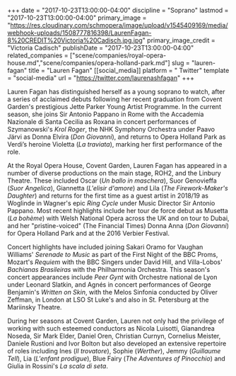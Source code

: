 +++
date = "2017-10-23T13:00:00-04:00"
discipline = "Soprano"
lastmod = "2017-10-23T13:00:00-04:00"
primary_image = "https://res.cloudinary.com/schmopera/image/upload/v1545409169/media/webhook-uploads/1508777816398/LaurenFagan-8%20CREDIT%20Victoria%20Cadisch.jpg.jpg"
primary_image_credit = "Victoria Cadisch"
publishDate = "2017-10-23T13:00:00-04:00"
related_companies = ["scene/companies/royal-opera-house.md","scene/companies/opera-holland-park.md"]
slug = "lauren-fagan"
title = "Lauren Fagan"
[[social_media]]
platform = " Twitter"
template = "social-media"
url = "https://twitter.com/laurenashfagan"
+++

Lauren Fagan has distinguished herself as a young soprano to watch, after a series of acclaimed debuts following her recent graduation from Covent Garden's prestigious Jette Parker Young Artist Programme. In the current season, she joins Sir Antonio Pappano in Rome with the Accademia Nazionale di Santa Cecilia as Roxana in concert performances of Szymanowski's *Krol Roger*, the NHK Symphony Orchestra under Paavo Järvi as Donna Elvira (*Don Giovanni*), and returns to Opera Holland Park as Verdi’s heroine Violetta (*La traviata*), marking her first performance of the role.

At the Royal Opera House, Covent Garden, Lauren Fagan has appeared in a number of diverse productions on the main stage, ROH2, and the Linbury Theatre. These included Oscar (*Un ballo in maschera*), Suor Genovieffa (*Suor Angelica*), Giannetta (*L'elisir d'amore*) and Lila (*The Firework-Maker's Daughter*) and returns for the first time as a guest artist in 2018/19 as Woglinde in Wagner's epic *Ring Cycle* under Music Director Sir Antonio Pappano. Most recent highlights include her tour de force debut as Musetta (*La bohème*) with Welsh National Opera across the UK and on tour to Dubai, and her "pristine-voiced" (The Financial Times) Donna Anna (*Don Giovanni*) for Opera Holland Park and at the 2016 Verbier Festival.

Concert highlights have included joining Sakari Oramo for Vaughan Williams' *Serenade to Music* as part of the First Night of the BBC Proms, Mozart's *Requiem* with the BBC Singers under David Hill, and Villa-Lobos' *Bachianas Brasileiras* with the Philharmonia Orchestra. This season's concert appearances include *Peer Gynt* with Orchestre national de Lyon under Leonard Slatkin, and Agnés in concert performances of George Benjamin's *Written on Skin*, with the Melos Sinfonia conducted by Oliver Zeffman, in London at LSO St Luke's and also in St. Petersburg at the Mariinsky Theatre.

During her seasons at Covent Garden, Lauren not only had the privilege of working with such esteemed conductors as Nicola Luisotti, Gianandrea Noseda, Sir Mark Elder, Daniel Oren, Christian Curnyn, Cornelius Meister, Daniele Rustioni and Ivor Bolton but also developed an extensive repertoire of roles including Ines (*Il trovatore*), Sophie (*Werther*), Jemmy (*Guillaume Tell*), Lia (*L'enfant prodigue*), Blue Fairy (*The Adventures of Pinocchio*) and Giulia in Rossini's *La scala di seta*.
